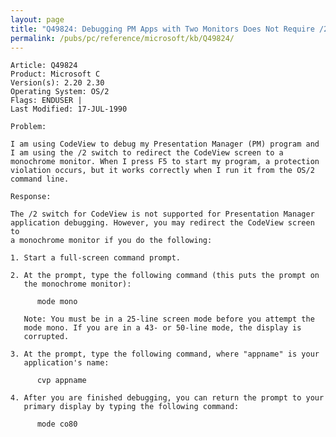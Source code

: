 ```yaml
---
layout: page
title: "Q49824: Debugging PM Apps with Two Monitors Does Not Require /2 Switch"
permalink: /pubs/pc/reference/microsoft/kb/Q49824/
---
```


	Article: Q49824
	Product: Microsoft C
	Version(s): 2.20 2.30
	Operating System: OS/2
	Flags: ENDUSER |
	Last Modified: 17-JUL-1990
	
	Problem:
	
	I am using CodeView to debug my Presentation Manager (PM) program and
	I am using the /2 switch to redirect the CodeView screen to a
	monochrome monitor. When I press F5 to start my program, a protection
	violation occurs, but it works correctly when I run it from the OS/2
	command line.
	
	Response:
	
	The /2 switch for CodeView is not supported for Presentation Manager
	application debugging. However, you may redirect the CodeView screen to
	a monochrome monitor if you do the following:
	
	1. Start a full-screen command prompt.
	
	2. At the prompt, type the following command (this puts the prompt on
	   the monochrome monitor):
	
	      mode mono
	
	   Note: You must be in a 25-line screen mode before you attempt the
	   mode mono. If you are in a 43- or 50-line mode, the display is
	   corrupted.
	
	3. At the prompt, type the following command, where "appname" is your
	   application's name:
	
	      cvp appname
	
	4. After you are finished debugging, you can return the prompt to your
	   primary display by typing the following command:
	
	      mode co80
